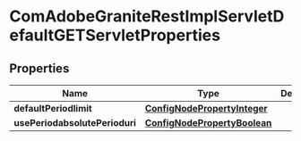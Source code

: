 
# ComAdobeGraniteRestImplServletDefaultGETServletProperties

## Properties
Name | Type | Description | Notes
------------ | ------------- | ------------- | -------------
**defaultPeriodlimit** | [**ConfigNodePropertyInteger**](ConfigNodePropertyInteger.md) |  |  [optional]
**usePeriodabsolutePerioduri** | [**ConfigNodePropertyBoolean**](ConfigNodePropertyBoolean.md) |  |  [optional]



